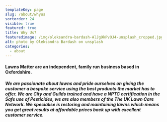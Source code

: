 ```yaml
---
templateKey: page
slug: /about/whyus
sortorder: 24
visible: true
featured: true
title: Why Us?
featuredimage: /img/oleksandra-bardash-AlJg9kPvOJ4-unsplash_cropped.jpg
alt: photo by Oleksandra Bardash on unsplash
categories:
  - about
---
```

#### Lawns Matter are an independent, family run business based in Oxfordshire.  ####

##### We are passionate about lawns and pride ourselves on giving the customer a bespoke service using the best products the market has to offer. We are City and Guilds trained and have a NPTC certification in the Safe use of Pesticides, we are also members of the The UK Lawn Care Network. We specialise is restoring and maintaining lawns which means you get great results at affordable prices back up with excellent customer service. #####
